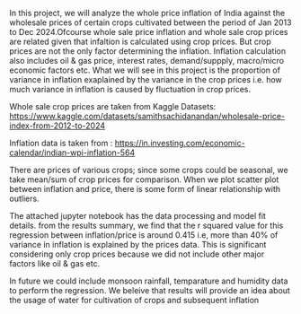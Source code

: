 In this project, we will analyze the whole price inflation of India against the wholesale prices of certain crops cultivated between the period of Jan 2013 to Dec 2024.Ofcourse whole sale price inflation and whole sale crop prices are related given that infaltion is calculated using crop prices. But crop prices are not the only factor determining the inflation. Inflation calculation also includes oil & gas price, interest rates, demand/suppply, macro/micro economic factors etc. What we will see in this project is the proportion of variance in inflation exaplained by the variance in the crop prices i.e. how much variance in inflation is caused by fluctuation in crop prices.

Whole sale crop prices are taken from Kaggle Datasets:
https://www.kaggle.com/datasets/samithsachidanandan/wholesale-price-index-from-2012-to-2024

Inflation data is taken from :
https://in.investing.com/economic-calendar/indian-wpi-inflation-564

There are prices of various crops; since some crops could be seasonal, we take mean/sum of crop prices for comparison.
When we plot scatter plot between inflation and price, there is some form of linear relationship with outliers.

The attached jupyter notebook has the data processing and model fit details.
from the results summary, we find that the r squared value for this regression between inflation/price is around 0.415 i.e, more than 40% of variance in inflation is explained by the prices data. This is significant considering only crop prices because we did not include other major factors like oil & gas etc.

In future we could include monsoon rainfall, temparature and humidity data to perform the regression. We beleive that results will provide an idea about the usage of water for cultivation of crops and subsequent inflation
